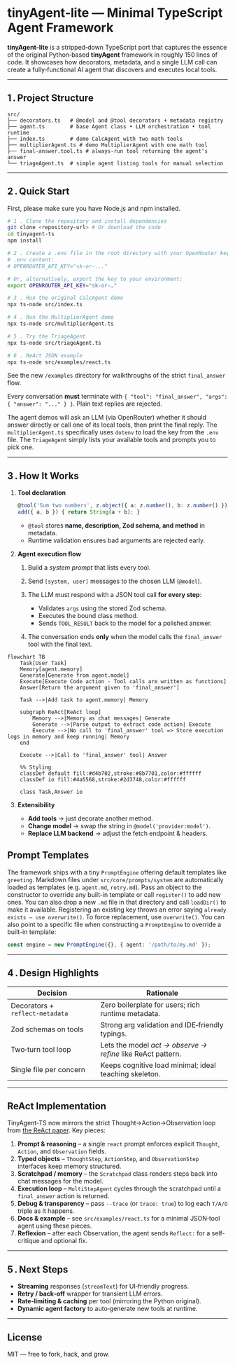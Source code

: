 # tinyAgent‑lite — Minimal TypeScript Agent Framework

**tinyAgent‑lite** is a stripped‑down TypeScript port that captures the essence of the original Python‑based **tinyAgent** framework in roughly 150 lines of code. It showcases how decorators, metadata, and a single LLM call can create a fully‑functional AI agent that discovers and executes local tools.

---

## 1 . Project Structure

```text
src/
├── decorators.ts   # @model and @tool decorators + metadata registry
├── agent.ts        # base Agent class • LLM orchestration • tool runtime
├── index.ts        # demo CalcAgent with two math tools
├── multiplierAgent.ts # demo MultiplierAgent with one math tool
├── final-answer.tool.ts # always-run tool returning the agent's answer
└── triageAgent.ts  # simple agent listing tools for manual selection
```

---

## 2 . Quick Start

First, please make sure you have Node.js and npm installed.

```bash
# 1 . Clone the repository and install dependencies
git clone <repository-url> # Or download the code
cd tinyagent-ts
npm install

# 2 . Create a .env file in the root directory with your OpenRouter key
# .env content:
# OPENROUTER_API_KEY="sk-or-..."

# Or, alternatively, export the key to your environment:
export OPENROUTER_API_KEY="sk-or-…"

# 3 . Run the original CalcAgent demo
npx ts-node src/index.ts

# 4 . Run the MultiplierAgent demo
npx ts-node src/multiplierAgent.ts

# 5 . Try the TriageAgent
npx ts-node src/triageAgent.ts

# 6 . ReAct JSON example
npx ts-node src/examples/react.ts
```

See the new `/examples` directory for walkthroughs of the strict `final_answer` flow.

Every conversation **must** terminate with `{ "tool": "final_answer", "args": { "answer": "..." } }`. Plain text replies are rejected.

The agent demos will ask an LLM (via OpenRouter) whether it should answer directly or call one of its local tools, then print the final reply. The `multiplierAgent.ts` specifically uses `dotenv` to load the key from the `.env` file. The `TriageAgent` simply lists your available tools and prompts you to pick one.

---

## 3 . How It Works

1. **Tool declaration**

   ```ts
   @tool('Sum two numbers', z.object({ a: z.number(), b: z.number() }))
   add({ a, b }) { return String(a + b); }
   ```

   - `@tool` stores **name, description, Zod schema, and method** in metadata.
   - Runtime validation ensures bad arguments are rejected early.

2. **Agent execution flow**

   1. Build a _system prompt_ that lists every tool.
   2. Send `[system, user]` messages to the chosen LLM (`@model`).
   3. The LLM must respond with a JSON tool call **for every step**:

      - Validates `args` using the stored Zod schema.
      - Executes the bound class method.
      - Sends `TOOL_RESULT` back to the model for a polished answer.

   4. The conversation ends **only** when the model calls the `final_answer` tool with the final text.

```mermaid
flowchart TB
    Task[User Task]
    Memory[agent.memory]
    Generate[Generate from agent.model]
    Execute[Execute Code action - Tool calls are written as functions]
    Answer[Return the argument given to 'final_answer']

    Task -->|Add task to agent.memory| Memory

    subgraph ReAct[ReAct loop]
        Memory -->|Memory as chat messages| Generate
        Generate -->|Parse output to extract code action| Execute
        Execute -->|No call to 'final_answer' tool => Store execution logs in memory and keep running| Memory
    end

    Execute -->|Call to 'final_answer' tool| Answer

    %% Styling
    classDef default fill:#d4b702,stroke:#8b7701,color:#ffffff
    classDef io fill:#4a5568,stroke:#2d3748,color:#ffffff

    class Task,Answer io
```

3. **Extensibility**

   - **Add tools** → just decorate another method.
   - **Change model** → swap the string in `@model('provider:model')`.
   - **Replace LLM backend** → adjust the fetch endpoint & headers.

## Prompt Templates

The framework ships with a tiny `PromptEngine` offering default templates like
`greeting`. Markdown files under `src/core/prompts/system` are automatically
loaded as templates (e.g. `agent.md`, `retry.md`). Pass an object to the
constructor to override any built-in template or call `register()` to add new
ones. You can also drop a new `.md` file in that directory and call
`loadDir()` to make it available. Registering an existing key throws an error
saying `already exists — use overwrite()`. To force replacement, use
`overwrite()`. You can also point to a specific file when constructing a
`PromptEngine` to override a built-in template:

```ts
const engine = new PromptEngine({}, { agent: '/path/to/my.md' });
```

---

## 4 . Design Highlights

| Decision                        | Rationale                                                   |
| ------------------------------- | ----------------------------------------------------------- |
| Decorators + `reflect‑metadata` | Zero boilerplate for users; rich runtime metadata.          |
| Zod schemas on tools            | Strong arg validation and IDE‑friendly typings.             |
| Two‑turn tool loop              | Lets the model _act → observe → refine_ like ReAct pattern. |
| Single file per concern         | Keeps cognitive load minimal; ideal teaching skeleton.      |

---

## ReAct Implementation

TinyAgent‑TS now mirrors the strict Thought→Action→Observation loop from [the ReAct paper](https://arxiv.org/abs/2210.03629). Key pieces:

1. **Prompt & reasoning** – a single `react` prompt enforces explicit `Thought`, `Action`, and `Observation` fields.
2. **Typed objects** – `ThoughtStep`, `ActionStep`, and `ObservationStep` interfaces keep memory structured.
3. **Scratchpad / memory** – the `Scratchpad` class renders steps back into chat messages for the model.
4. **Execution loop** – `MultiStepAgent` cycles through the scratchpad until a `final_answer` action is returned.
5. **Debug & transparency** – pass `--trace` (or `trace: true`) to log each `T/A/O` triple as it happens.
6. **Docs & example** – see `src/examples/react.ts` for a minimal JSON‑tool agent using these pieces.
7. **Reflexion** – after each Observation, the agent sends `Reflect:` for a self-critique and optional fix.

---

## 5 . Next Steps

- **Streaming** responses (`streamText`) for UI‑friendly progress.
- **Retry / back‑off** wrapper for transient LLM errors.
- **Rate‑limiting & caching** per tool (mirroring the Python original).
- **Dynamic agent factory** to auto‑generate new tools at runtime.

---

## License

MIT — free to fork, hack, and grow.
